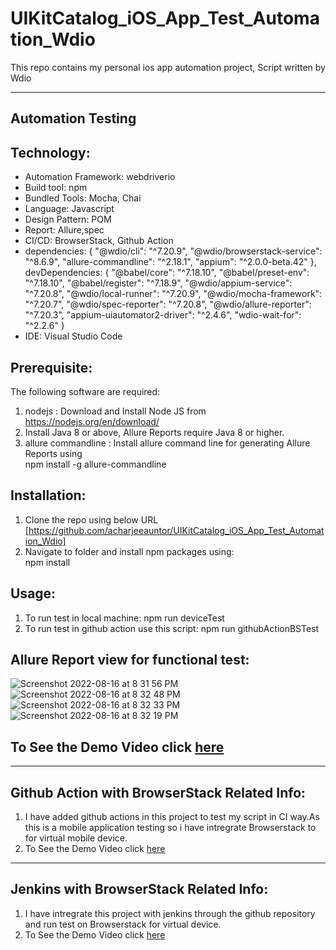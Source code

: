 # UIKitCatalog_iOS_App_Test_Automation_Wdio
This repo contains my personal ios app automation project, Script written by Wdio

----------------------------------------------------------

## Automation Testing

## Technology: <br>
* Automation Framework: webdriverio <br>
* Build tool: npm <br>
* Bundled Tools: Mocha, Chai
* Language: Javascript <br>
* Design Pattern: POM <br>
* Report: Allure,spec <br>
* CI/CD: BrowserStack, Github Action<br>
*   dependencies: {
    "@wdio/cli": "^7.20.9",
    "@wdio/browserstack-service": "^8.6.9",
    "allure-commandline": "^2.18.1",
    "appium": "^2.0.0-beta.42"
  }, <br>
  devDependencies: {
    "@babel/core": "^7.18.10",
    "@babel/preset-env": "^7.18.10",
    "@babel/register": "^7.18.9",
    "@wdio/appium-service": "^7.20.8",
    "@wdio/local-runner": "^7.20.9",
    "@wdio/mocha-framework": "^7.20.7",
    "@wdio/spec-reporter": "^7.20.8",
    "@wdio/allure-reporter": "^7.20.3",
    "appium-uiautomator2-driver": "^2.4.6",
    "wdio-wait-for": "^2.2.6"
  } <br>
* IDE: Visual Studio Code <br>


## Prerequisite:
The following software are required:

1. nodejs : Download and Install Node JS from<br>
    https://nodejs.org/en/download/<br>
2. Install Java 8 or above, Allure Reports require Java 8 or higher.<br>
3. allure commandline : Install allure command line for generating Allure Reports using<br>
    npm install -g allure-commandline<br>


## Installation:
1. Clone the repo using below URL<br>
  [https://github.com/acharjeeauntor/UIKitCatalog_iOS_App_Test_Automation_Wdio]<br>
2. Navigate to folder and install npm packages using:<br>
  npm install<br>


## Usage:
1. To run test in local machine: npm run deviceTest<br>
2. To run test in github action use this script: npm run githubActionBSTest<br>

## Allure Report view for functional test:
![Screenshot 2022-08-16 at 8 31 56 PM](https://user-images.githubusercontent.com/38497405/184920246-8f7a18c8-17c0-4f3b-b4d1-77ea4111b46e.png)
![Screenshot 2022-08-16 at 8 32 48 PM](https://user-images.githubusercontent.com/38497405/184920198-cc975dd4-8772-460d-a49e-e29f7b3fb760.png)
![Screenshot 2022-08-16 at 8 32 33 PM](https://user-images.githubusercontent.com/38497405/184920319-2412779b-5c44-43d7-a226-bed0c8ef6363.png)
![Screenshot 2022-08-16 at 8 32 19 PM](https://user-images.githubusercontent.com/38497405/184920342-273aa2cb-dbcb-4b41-bff1-b167fdbffab8.png)

## To See the Demo Video click [here](https://youtu.be/0hodi11E1S0)<br>

----------------------------------------------------------

## Github Action with BrowserStack Related Info:<br>
1. I have added github actions in this project to test my script in CI way.As this is a mobile application testing so i have intregrate Browserstack to for virtual mobile device.<br>
2. To See the Demo Video click [here](https://youtu.be/VN0Wpwq7MSw)<br>

----------------------------------------------------------

## Jenkins with BrowserStack Related Info:<br>
1. I have intregrate this project with jenkins through the github repository and run test on Browserstack for virtual device.<br>
2. To See the Demo Video click [here](https://youtu.be/8FmTwhVYzLU)<br>
